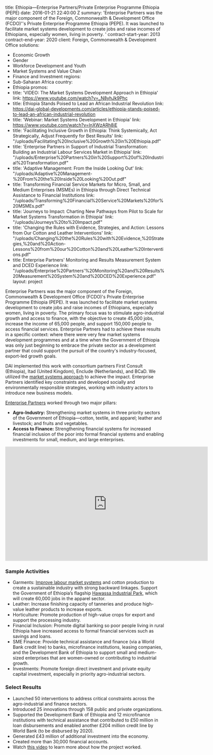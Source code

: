 
title: Ethiopia—Enterprise Partners/Private Enterprise Programme Ethiopia (PEPE)
date: 2016-01-21 22:40:00 Z
summary: 'Enterprise Partners was the major component of the Foreign, Commonwealth
  & Development Office (FCDO)''s Private Enterprise Programme Ethiopia (PEPE). It
  was launched to facilitate market systems development to create jobs and raise incomes
  of Ethiopians, especially women, living in poverty. '
contract-start-year: 2013
contract-end-year: 2020
client: Foreign, Commonwealth & Development Office
solutions:
- Economic Growth
- Gender
- Workforce Development and Youth
- Market Systems and Value Chain
- Finance and Investment
regions:
- Sub-Saharan Africa
country:
- Ethiopia
promos:
- title: 'VIDEO: The Market Systems Development Approach in Ethiopia'
  link: https://www.youtube.com/watch?v=_N8yhJk9Phc
- title: Ethiopia Stands Poised to Lead an African Industrial Revolution
  link: https://dai-global-developments.com/articles/ethiopia-stands-poised-to-lead-an-african-industrial-revolution
- title: 'Webinar: Market Systems Development in Ethiopia'
  link: https://www.youtube.com/watch?v=lnXWzARh8iE
- title: 'Facilitating Inclusive Growth in Ethiopia: Think Systemically, Act Strategically,
    Adjust Frequently for Best Results'
  link: "/uploads/Facilitating%20Inclusive%20Growth%20in%20Ethiopia.pdf"
- title: 'Enterprise Partners in Support of Industrial Transformation: Building an
    Industrial Labour Services Market in Ethiopia'
  link: "/uploads/Enterprise%20Partners%20in%20Support%20of%20Industrial%20Transformation.pdf"
- title: 'Adaptive Management: From the Inside Looking Out'
  link: "/uploads/Adaptive%20Management-%20From%20the%20Inside%20Looking%20Out.pdf"
- title: Transforming Financial Service Markets for Micro, Small, and Medium Enterprises
    (MSMEs) in Ethiopia through Direct Technical Assistance to Financial Institutions
  link: "/uploads/Transforming%20Financial%20Service%20Markets%20for%20MSMEs.pdf"
- title: 'Journeys to Impact: Charting New Pathways from Pilot to Scale for Market
    Systems Transformation in Ethiopia'
  link: "/uploads/Journeys%20to%20Impact.pdf"
- title: 'Changing the Rules with Evidence, Strategies, and Action: Lessons from Our
    Cotton and Leather Interventions'
  link: "/uploads/Changing%20the%20Rules%20with%20Evidence,%20Strategies,%20and%20Action-Lessons%20from%20our%20Cotton%20and%20Leather%20Interventions.pdf"
- title: Enterprise Partners' Monitoring and Results Measurement System and DCED Experience
  link: "/uploads/Enterprise%20Partners'%20Monitoring%20and%20Results%20Measurement%20System%20and%20DCED%20Experience.pdf"
layout: project


Enterprise Partners was the major component of the Foreign, Commonwealth & Development Office (FCDO)'s Private Enterprise Programme Ethiopia (PEPE). It was launched to facilitate market systems development to create jobs and raise incomes of Ethiopians, especially women, living in poverty. The primary focus was to stimulate agro-industrial growth and access to finance, with the objective to create 45,000 jobs, increase the income of 65,000 people, and support 150,000 people to access financial services. Enterprise Partners had to achieve these results in a specific context: where there were very few market systems development programmes and at a time when the Government of Ethiopia was only just beginning to embrace the private sector as a development partner that could support the pursuit of the country's industry-focused, export-led growth goals.

DAI implemented this work with consortium partners First Consult (Ethiopia), Itad (United Kingdom), Enclude (Netherlands), and BCaD. We utilized the [market systems approach](https://www.dai.com/news/new-primer-market-systems-development-available) to achieve the impact. Enterprise Partners identified key constraints and developed socially and environmentally responsible strategies, working with industry actors to introduce new business models.

[Enterprise Partners](https://beamexchange.org/practice/programme-index/117/) worked through two major pillars:

* **Agro-Industry:** Strengthening market systems in three priority sectors of the Government of Ethiopia—cotton, textile, and apparel; leather and livestock; and fruits and vegetables.
* **Access to Finance:** Strengthening financial systems for increased financial inclusion of the poor into formal financial systems and enabling investments for small, medium, and large enterprises.

<iframe src="https://player.vimeo.com/video/271093738" width="640" height="360" frameborder="0" allowfullscreen></iframe>

### Sample Activities

* Garments: [Improve labour market systems](http://dai-global-developments.com/articles/ethiopia-stands-poised-to-lead-an-african-industrial-revolution/) and cotton production to create a sustainable industry with strong backward linkages. Support the Government of Ethiopia’s flagship [Hawassa Industrial Park](https://www.dai.com/news/development-secretary-priti-patel-stresses-economic-growth-in-visit-to-ethiopia-industrial-park), which will create 60,000 jobs in the apparel sector.
* Leather: Increase finishing capacity of tanneries and produce high-value leather products to increase exports.
* Horticulture: Promote production of high-value crops for export and support the processing industry.
* Financial Inclusion: Promote digital banking so poor people living in rural Ethiopia have increased access to formal financial services such as savings and loans.
* SME Finance: Provide technical assistance and finance (via a World Bank credit line) to banks, microfinance institutions, leasing companies, and the Development Bank of Ethiopia to support small and medium-sized enterprises that are women-owned or contributing to industrial growth.
* Investments: Promote foreign direct investment and private equity capital investment, especially in priority agro-industrial sectors.

### Select Results

* Launched 50 interventions to address critical constraints across the agro-industrial and finance sectors.
* Introduced 25 innovations through 158 public and private organizations.
* Supported the Development Bank of Ethiopia and 12 microfinance institutions with technical assistance that contributed to £50 million in loan disbursements and enabled another £204 million credit line by World Bank (to be disbursed by 2020).
* Generated £43 million of additional investment into the economy.
* Created more than 30,000 financial accounts.
* Watch [this video](https://www.youtube.com/watch?v=_N8yhJk9Phc) to learn more about how the project worked.
